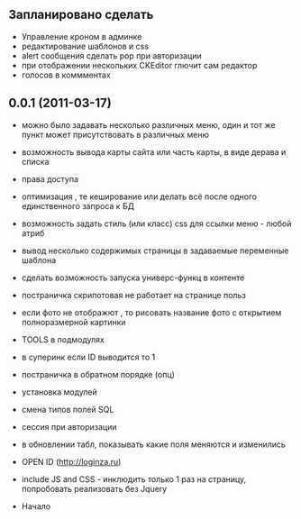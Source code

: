 ## Запланировано сделать

* Управление кроном в админке
* редактирование шаблонов и css
* alert сообщения  сделать pop при авторизации
* при отображении нескольких CKEditor глючит сам редактор
* голосов в коммментах

## 0.0.1 (2011-03-17)

* можно было задавать несколько различных меню, один и тот же пункт может присутствовать в различных меню
* возможность вывода карты сайта или часть карты, в виде дерава и списка
* права доступа
* оптимизация , те кеширование или делать всё после одного единственного запроса к БД
* возможность задать стиль (или класс) css для ссылки меню - любой атриб
* вывод несколько содержимых страницы в задаваемые переменные шаблона 
* сделать возможность запуска универс-функц в контенте
* постраничка скрипотовая не работает на странице польз
* если фото не отображют , то рисовать название фото с открытием полноразмерной картинки
* TOOLS в подмодулях
* в суперинк если ID выводится то 1
* постраничка в обратном порядке (опц)
* установка модулей
* смена типов полей SQL
* сессия при авторизации
* в обновлении табл, показывать какие поля меняются и  изменились
* OPEN ID (http://loginza.ru)
* include JS and CSS - инклюдить только 1 раз на страницу, попробовать реализовать без Jquery

* Начало
